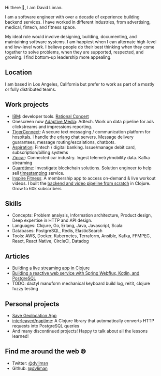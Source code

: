 Hi there 👋, I am David Liman. 

I am a software engineer with over a decade of experience building backend services. I have worked in different industries, from advertising, medical, fintech, and fitness space. 

My ideal role would involve designing, building, documenting, and maintaining software systems. I am happiest when I can alternate high-level and low-level work. I believe people do their best thinking when they come together to solve problems, when they are supported, respected, and growing. I find bottom-up leadership more appealing. 

## Location
I am based in Los Angeles, California but prefer to work as part of a mostly or fully distributed teams.

## Work projects
- [IBM](https://ibm.com/): developer tools. [Rational Concert](https://jazz.net/products/rational-team-concert)
- Onescreen now [Adaptive Media](https://www.adaptivem.com/adaptive-medias-announces-licensing-agreement-with-onescreen/): Adtech. Work on data pipeline for ads clickstreams and impressions reporting.
- [TigerConnect](https://apps.apple.com/us/app/tigerconnect/id355832697): A secure text messaging / communication platform for hospitals. I handle the [erlang](https://www.erlang.org/) chat servers. Message delivery guarantees, message routing/escalations, chatbots.
- [Aspiration](https://aspiration.com): Fintech / digital banking. Issue/manage debit card, subscription/billing systems
- [Zipcar](https://www.zipcar.com/): Connected car industry. Ingest telemetry/mobility data. Kafka streaming
- [Guardtime](https://guardtime.com/):  Investigate blockchain solutions. Solution engineer to help sell [timestamping](https://datatracker.ietf.org/doc/html/rfc3161) service.
- [Inspire Fitness](https://apps.apple.com/us/app/inspire-fitness/id1324164741): A membership app to access on-demand & live workout videos. I built
the [backend and video pipeline from scratch](https://dev.to/dvliman/building-a-live-streaming-app-in-clojure-329m) in Clojure. Grow to 60k subscribers 
  
## Skills
- Concepts: Problem analysis, Information architecture, Product design, Deep expertise in HTTP and API design.
- Languages: Clojure, Go, Erlang, Java, Javascript, Scala
- Databases: PostgreSQL, Redis, ElasticSearch
- Tools: AWS, Docker, Kubernetes, Terraform, Ansible, Kafka, FFMPEG, 
React, React Native, CircleCI, Datadog

## Articles
- [Building a live streaming app in Clojure](https://dev.to/dvliman/building-a-live-streaming-app-in-clojure-329m)
- [Building a reactive web service with Spring Webflux, Kotlin, and PostgreSQL](https://medium.com/@dvliman/building-a-reactive-web-service-with-spring-webflux-kotlin-and-postgresql-71c4e0c2f870)
- TODO: dactyl manuform mechanical keyboard build log, reitit, clojure fuzzy testing

## Personal projects
- [Save Geolocation App](https://apps.apple.com/us/app/save-geolocation-app/id1585748773)
- [interleaved/naptime](https://github.com/interleaved/naptime/blob/master/example/src/user.clj): A Clojure library that automatically converts HTTP requests into PostgreSQL queries
- And many discontinued projects! Happy to talk about all the lessons learned!

## Find me around the web 🌐
- Twitter: [@dvliman](https://twitter.com/dvliman)
- Github: [@dvliman](https://github.com/dvliman)
